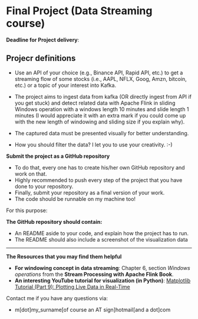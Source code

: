 # Final Project (Data Streaming course)

**Deadline for Project delivery**:

## Projecr definitions
- Use an API of your choice (e.g., Binance API, Rapid API, etc.) to get a streaming flow of some stocks (i.e., AAPL, NFLX, Goog, Amzn, bitcoin, etc.) or a topic of your interest into Kafka.

- The project aims to ingest data from kafka (OR directly ingest from API if you get stuck) and detect related data with Apache Flink in sliding Windows operation with a windows length 10 minutes and slide length 1 minutes (I would appreciate it with an extra mark if you could come up with the new length of windowing and sliding size if you explain why).
- The captured data must be presented visually for better understanding.
- How you should filter the data? I let you to use your creativity. :-)


**Submit the project as a GitHub repository**
- To do that, every one has to create his/her own GitHub repository and work on that.
- Highly recommended to push every step of the project that you have done to your repository.
- Finally, submit your repository as a final version of your work.
- The code should be runnable on my machine too!

For this purpose:

**The GitHub repository should contain:**
- An README aside to your code, and explain how the project has to run.
- The README should also include a screenshot of the visualization data

---
**The Resources that you may find them helpful**
- **For windowing concept in data streaming**: Chapter 6, section _Windows operations_ from the __Stream Processing with Apache Flink Book__.
- **An interesting YouTube tutorial for visualization (in Python)**: [Matplotlib Tutorial (Part 9): Plotting Live Data in Real-Time](https://www.youtube.com/watch?v=Ercd-Ip5PfQ&list=PL-osiE80TeTvipOqomVEeZ1HRrcEvtZB_&index=10)

Contact me if you have any questions via:
- m[dot]my_surname[of course an AT sign]hotmail[and a dot]com
